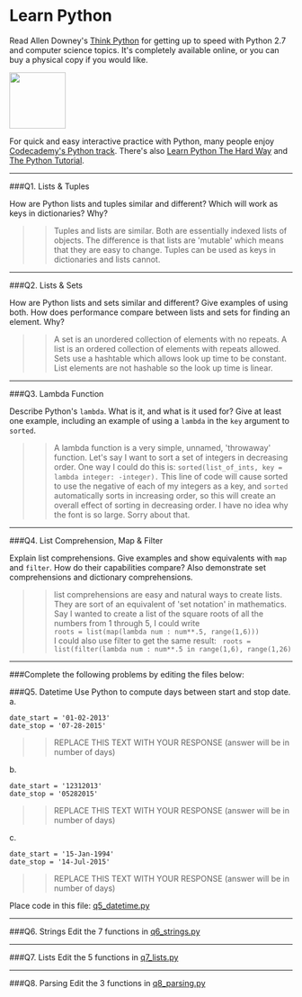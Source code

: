 # Learn Python

Read Allen Downey's [Think Python](http://www.greenteapress.com/thinkpython/) for getting up to speed with Python 2.7 and computer science topics. It's completely available online, or you can buy a physical copy if you would like.

<a href="http://www.greenteapress.com/thinkpython/"><img src="img/think_python.png" style="width: 100px;" target="_blank"></a>

For quick and easy interactive practice with Python, many people enjoy [Codecademy's Python track](http://www.codecademy.com/en/tracks/python). There's also [Learn Python The Hard Way](http://learnpythonthehardway.org/book/) and [The Python Tutorial](https://docs.python.org/2/tutorial/).

---

###Q1. Lists &amp; Tuples

How are Python lists and tuples similar and different? Which will work as keys in dictionaries? Why?

>> Tuples and lists are similar. Both are essentially indexed lists of objects. The difference is that lists are 'mutable' which means that they are easy to change. Tuples can be used as keys in dictionaries and lists cannot. 

---

###Q2. Lists &amp; Sets

How are Python lists and sets similar and different? Give examples of using both. How does performance compare between lists and sets for finding an element. Why?

>> A set is an unordered collection of elements with no repeats. A list is an ordered collection of elements with repeats allowed. Sets use a hashtable which allows look up time to be constant. List elements are not hashable so the look up time is linear.

---

###Q3. Lambda Function

Describe Python's `lambda`. What is it, and what is it used for? Give at least one example, including an example of using a `lambda` in the `key` argument to `sorted`.

>> A lambda function is a very simple, unnamed, 'throwaway' function. Let's say I want to sort a set of integers in decreasing order. One way I could do this is: ```sorted(list_of_ints, key = lambda integer: -integer).``` This line of code will cause sorted to use the negative of each of my integers as a key, and `sorted` automatically sorts in increasing order, so this will create an overall effect of sorting in decreasing order. I have no idea why the font is so large. Sorry about that.
---

###Q4. List Comprehension, Map &amp; Filter

Explain list comprehensions. Give examples and show equivalents with `map` and `filter`. How do their capabilities compare? Also demonstrate set comprehensions and dictionary comprehensions.

>> list comprehensions are easy and natural ways to create lists. They are sort of an equivalent of 'set notation' in mathematics. Say I wanted to create a list of the square roots of all the numbers from 1 through 5, I could write   
```roots = list(map(lambda num : num**.5, range(1,6)))```   
I could also use filter to get the same result: ``` roots = list(filter(lambda num : num**.5 in range(1,6), range(1,26)```



---

###Complete the following problems by editing the files below:

###Q5. Datetime
Use Python to compute days between start and stop date.   
a.  

```
date_start = '01-02-2013'    
date_stop = '07-28-2015'
```

>> REPLACE THIS TEXT WITH YOUR RESPONSE (answer will be in number of days)

b.  
```
date_start = '12312013'  
date_stop = '05282015'  
```

>> REPLACE THIS TEXT WITH YOUR RESPONSE (answer will be in number of days)

c.  
```
date_start = '15-Jan-1994'      
date_stop = '14-Jul-2015'  
```

>> REPLACE THIS TEXT WITH YOUR RESPONSE  (answer will be in number of days)

Place code in this file: [q5_datetime.py](python/q5_datetime.py)

---

###Q6. Strings
Edit the 7 functions in [q6_strings.py](python/q6_strings.py)

---

###Q7. Lists
Edit the 5 functions in [q7_lists.py](python/q7_lists.py)

---

###Q8. Parsing
Edit the 3 functions in [q8_parsing.py](python/q8_parsing.py)





